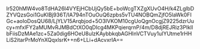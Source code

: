 lr520hMW4vo8TdHA26l4VYEjHCbUjQy5bE+boWcgTXZgXUvO4H/k4ZLglbDZYVQzsGoi1GuKIBj936T/IA794nTOuOuQ6zpbs5vTU4NOBQmZjfO5laWk0FIGc+aoIoDosQU68/LjYLV15Arqbjod+5O3IVKOM10cgUoQgnOcgjZ9225dzrUucy+mfxlFY2aMUMvRJMBdCtXO0qDIcg4MKPqierqrnP/4m/D8djREJRiz3PIkllbFiisDzMAe1zc+5Za0dig6HOeU8ulzKAybbkqbAGHInVCTVuy1uIYUtme1rHHLiS2itarPrMoYnXQqxlsrK++n6+LLi+dAcvxrIA==

